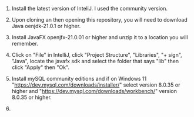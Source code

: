 1. Install the latest version of InteliJ. I used the community version.
2. Upon cloning an then opening this repository, you will need to download Java oenjdk-21.0.1 or higher.
3. Install JavaFX openjfx-21.0.01 or higher and unzip it to a location you will remember.
4. Click on "File" in IntelliJ, click "Project Structure", "Libraries", "+ sign", "Java", locate the javafx sdk and select the folder that says "lib" then click "Apply" then "Ok".

5. Install mySQL community editions and if on Windows 11 "https://dev.mysql.com/downloads/installer/" select version 8.0.35 or higher and "https://dev.mysql.com/downloads/workbench/" version 8.0.35 or higher.
6. 
